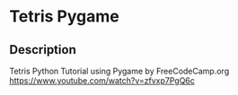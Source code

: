 # Tetris Pygame

## Description
Tetris Python Tutorial using Pygame by FreeCodeCamp.org
https://www.youtube.com/watch?v=zfvxp7PgQ6c
